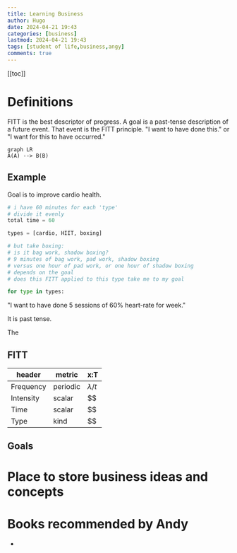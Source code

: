 ```yaml
---
title: Learning Business
author: Hugo
date: 2024-04-21 19:43
categories: [business]
lastmod: 2024-04-21 19:43
tags: [student of life,business,angy]
comments: true
---
```


[[toc]]


# Definitions

FITT is the best descriptor of progress.
A goal is a past-tense description of a future event.
That event is the FITT principle.
"I want to have done this." or "I want for this to have occurred."

```mermaid
graph LR
A(A) --> B(B)
```

## Example

Goal is to improve cardio health.


```python
# i have 60 minutes for each 'type'
# divide it evenly
total time = 60

types = [cardio, HIIT, boxing]

# but take boxing:
# is it bag work, shadow boxing?
# 9 minutes of bag work, pad work, shadow boxing
# versus one hour of pad work, or one hour of shadow boxing
# depends on the goal
# does this FITT applied to this type take me to my goal

for type in types:

```

"I want to have done 5 sessions of 60% heart-rate for week." 

It is past tense.

The 

## FITT

| header    | metric   | x:T         |
| ------    | ---      | ---         |
| Frequency | periodic | $\lambda/t$ |
| Intensity | scalar   | $$          |
| Time      | scalar   | $$          |
| Type      | kind     | $$          |

## Goals

# Place to store business ideas and concepts

# Books recommended by Andy

- []()

